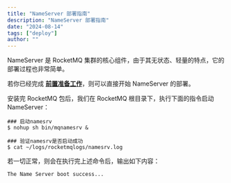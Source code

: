 ```yaml
---
title: "NameServer 部署指南"
description: "NameServer 部署指南"
date: "2024-08-14"
tags: ["deploy"]
author: ""
---
```


NameServer 是 RocketMQ 集群的核心组件，由于其无状态、轻量的特点，它的部署过程也非常简单。

若你已经完成 [**前置准备工作**](/course/deploy/rocketmq_learning-gvr7dx_awbbpb_owt0w53vl6wazv91/)，则可以直接开始 NameServer 的部署。

安装完 RocketMQ 包后，我们在 RocketMQ 根目录下，执行下面的指令启动 NameServer：
```shell
### 启动namesrv
$ nohup sh bin/mqnamesrv &
 
### 验证namesrv是否启动成功
$ cat ~/logs/rocketmqlogs/namesrv.log
```
若一切正常，则会在执行完上述命令后，输出如下内容：
```shell
The Name Server boot success...
```
